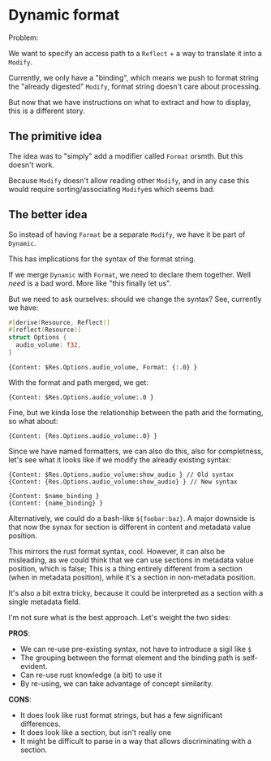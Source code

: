 # Dynamic format

Problem:

We want to specify an access path to a `Reflect` + a way to translate
it into a `Modify`.

Currently, we only have a "binding", which means we push to format string the
"already digested" `Modify`, format string doesn't care about processing.

But now that we have instructions on what to extract and how to display, this
is a different story.

## The primitive idea

The idea was to "simply" add a modifier called `Format` orsmth. But this doesn't
work.

Because `Modify` doesn't allow reading other `Modify`, and in any case this would
require sorting/associating `Modify`es which seems bad.

## The better idea

So instead of having `Format` be a separate `Modify`, we have it be part of
`Dynamic`.

This has implications for the syntax of the format string.

If we merge `Dynamic` with `Format`, we need to declare them together. Well
_need_ is a bad word. More like "this finally let us".

But we need to ask ourselves: should we change the syntax?
See, currently we have:

```rust
#[derive(Resource, Reflect)]
#[reflect(Resource)]
struct Options {
  audio_volume: f32,
}
```

```
{Content: $Res.Options.audio_volume, Format: {:.0} }
```

With the format and path merged, we get:

```
{Content: $Res.Options.audio_volume:.0 }
```

Fine, but we kinda lose the relationship between the path and the formating,
so what about:

```
{Content: {Res.Options.audio_volume:.0} }
```

Since we have named formatters, we can also do this, also for completness, let's
see what it looks like if we modify the already existing syntax:

```
{Content: $Res.Options.audio_volume:show_audio } // Old syntax
{Content: {Res.Options.audio_volume:show_audio} } // New syntax

{Content: $name_binding }
{Content: {name_binding} }
```

Alternatively, we could do a bash-like `${foobar:baz}`. A major downside is that
now the synax for section is different in content and metadata value position.

This mirrors the rust format syntax, cool. However, it can also be misleading,
as we could think that we can use sections in metadata value position, which
is false; This is a thing entirely different from a section (when in metadata
position), while it's a section in non-metadata position.

It's also a bit extra tricky, because it could be interpreted as a section
with a single metadata field.

I'm not sure what is the best approach. Let's weight the two sides:

**PROS**:

- We can re-use pre-existing syntax, not have to introduce a sigil like `$`
- The grouping between the format element and the binding path is self-evident.
- Can re-use rust knowledge (a bit) to use it
- By re-using, we can take advantage of concept similarity.

**CONS**:

- It does look like rust format strings, but has a few significant differences.
- It does look like a section, but isn't really one
- It might be difficult to parse in a way that allows discriminating with a
  section.